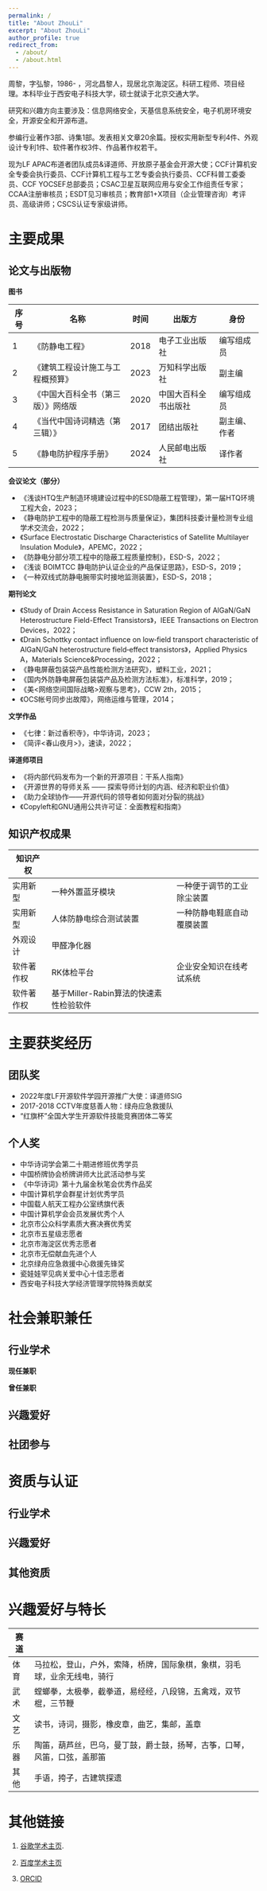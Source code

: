 ```yaml
---
permalink: /
title: "About ZhouLi"
excerpt: "About ZhouLi"
author_profile: true
redirect_from: 
  - /about/
  - /about.html
---
```


周黎，字弘黎，1986- ，河北昌黎人，现居北京海淀区。科研工程师、项目经理。本科毕业于西安电子科技大学，硕士就读于北京交通大学。

研究和兴趣方向主要涉及：信息网络安全，天基信息系统安全，电子机房环境安全，开源安全和开源布道。

参编行业著作3部、诗集1部。发表相关文章20余篇。授权实用新型专利4件、外观设计专利1件、软件著作权3件、作品著作权若干。

现为LF APAC布道者团队成员&译道师、开放原子基金会开源大使；CCF计算机安全专委会执行委员、CCF计算机工程与工艺专委会执行委员、CCF科普工委委员、CCF YOCSEF总部委员；CSAC卫星互联网应用与安全工作组责任专家；CCAA注册审核员；ESDT见习审核员；教育部1+X项目（企业管理咨询）考评员、高级讲师；CSCS认证专家级讲师。


主要成果
======


论文与出版物
-------


**图书**


| 序号 | 名称 |  时间 | 出版方  |  身份  |
|--| -- | --- | ---| --- |
| 1 | 《防静电工程》 | 2018  | 电子工业出版社 | 编写组成员 |
| 2  | 《建筑工程设计施工与工程概预算》 | 2023 | 万知科学出版社 | 副主编 |
| 3  | 《中国大百科全书（第三版）》网络版| 2020  | 中国大百科全书出版社 | 编写组成员 |
| 4  |  《当代中国诗词精选（第三辑）》 | 2017  | 团结出版社 | 副主编、作者 |
| 5  | 《静电防护程序手册》 | 2024  | 人民邮电出版社 | 译作者 |


**会议论文（部分）**

-  《浅谈HTQ生产制造环境建设过程中的ESD隐蔽工程管理》，第一届HTQ环境工程大会，2023；
-  《静电防护工程中的隐蔽工程检测与质量保证》，集团科技委计量检测专业组学术交流会，2022；
-  《Surface Electrostatic Discharge Characteristics of Satellite Multilayer Insulation Module》，APEMC，2022；
-  《防静电分部分项工程中的隐蔽工程质量控制》，ESD-S，2022；
-  《浅谈 BOIMTCC 静电防护认证企业的产品保证思路》，ESD-S，2019；
-  《一种双线式防静电腕带实时接地监测装置》，ESD-S，2018；
  

**期刊论文**

-  《Study of Drain Access Resistance in Saturation Region of AlGaN/GaN Heterostructure Field-Effect Transistors》，IEEE Transactions on Electron Devices，2022；
-  《Drain Schottky contact influence on low‑field transport characteristic of AlGaN/GaN heterostructure field‑effect transistors》，Applied Physics A，Materials Science&Processing，2022；
-  《静电屏蔽包装袋产品性能检测方法研究》，塑料工业，2021；
-  《国内外防静电屏蔽包装袋产品及检测方法标准》，标准科学，2019；
-  《美<网络空间国际战略>观察与思考》，CCW 2th，2015；
-  《OCS帐号同步出故障》，网络运维与管理，2014；


**文学作品**

-  《七律：新过香积寺》，中华诗词，2023；
-  《简评<春山夜月>》，速读，2022；


**译道师项目**

-  《将内部代码发布为一个新的开源项目：干系人指南》
-  《开源世界的导师关系 —— 探索导师计划的内涵、经济和职业价值》
-  《助力全球协作——开源代码的领导者如何面对分裂的挑战》
-  《Copyleft和GNU通用公共许可证：全面教程和指南》


知识产权成果
-------

| 知识产权 |  | |
| ---- | ---- |---- |
| 实用新型 | 一种外置蓝牙模块 | 一种便于调节的工业除尘装置 |
| 实用新型  | 人体防静电综合测试装置 |一种防静电鞋底自动覆膜装置 |
| 外观设计 | 甲醛净化器 |  |
| 软件著作权 | RK体检平台 | 企业安全知识在线考试系统 |
| 软件著作权 | 基于Miller-Rabin算法的快速素性检验软件|



主要获奖经历
======

团队奖
-------

-  2022年度LF开源软件学园开源推广大使：译道师SIG
-  2017-2018 CCTV年度慈善人物：绿舟应急救援队
-  “红旗杯”全国大学生开源软件技能竞赛团体二等奖


个人奖
-------

-  中华诗词学会第二十期进修班优秀学员
-  中国桥牌协会桥牌讲师大比武活动参与奖
-  《中华诗词》第十九届金秋笔会优秀作品奖
-  中国计算机学会群星计划优秀学员
-  中国载人航天工程办公室绣旗代表
-  中国计算机学会会员发展优秀个人
-  北京市公众科学素质大赛决赛优秀奖
-  北京市五星级志愿者
-  北京市海淀区优秀志愿者
-  北京市无偿献血先进个人
-  北京绿舟应急救援中心救援先锋奖
-  瓷娃娃罕见病关爱中心十佳志愿者
-  西安电子科技大学经济管理学院特殊贡献奖

社会兼职兼任
======

行业学术
-------

**现任兼职**


**曾任兼职**



兴趣爱好
-------


社团参与
-------


资质与认证
======


行业学术
-------


兴趣爱好
-------

其他资质
-------


兴趣爱好与特长
======


| 赛道| |
| ---- | ---- |
| 体育| 马拉松，登山，户外，索降，桥牌，国际象棋，象棋，羽毛球，业余无线电，骑行 |
| 武术 | 螳螂拳，太极拳，截拳道，易经经，八段锦，五禽戏，双节棍，三节鞭 |
| 文艺 | 读书，诗词，摄影，橡皮章，曲艺，集邮，盖章 |
| 乐器 | 陶笛，葫芦丝，巴乌，曼丁鼓，爵士鼓，扬琴，古筝，口琴，风笛，口弦，盖那笛 |
| 其他 | 手语，挎子，古建筑探遗 |



其他链接
======

1. [谷歌学术主页](https://scholar.google.com/citations?hl=ja&user=fX3OYbkAAAAJ).

2. [百度学术主页](https://xueshu.baidu.com/scholarID/CN-B87421AJ)

3. [ORCID](https://orcid.org/0000-0003-1343-1208)

